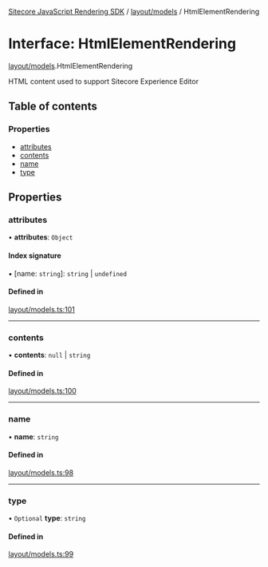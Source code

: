 [Sitecore JavaScript Rendering SDK](../README.md) / [layout/models](../modules/layout_models.md) / HtmlElementRendering

# Interface: HtmlElementRendering

[layout/models](../modules/layout_models.md).HtmlElementRendering

HTML content used to support Sitecore Experience Editor

## Table of contents

### Properties

- [attributes](layout_models.HtmlElementRendering.md#attributes)
- [contents](layout_models.HtmlElementRendering.md#contents)
- [name](layout_models.HtmlElementRendering.md#name)
- [type](layout_models.HtmlElementRendering.md#type)

## Properties

### attributes

• **attributes**: `Object`

#### Index signature

▪ [name: `string`]: `string` \| `undefined`

#### Defined in

[layout/models.ts:101](https://github.com/Sitecore/jss/blob/c1078945/packages/sitecore-jss/src/layout/models.ts#L101)

___

### contents

• **contents**: ``null`` \| `string`

#### Defined in

[layout/models.ts:100](https://github.com/Sitecore/jss/blob/c1078945/packages/sitecore-jss/src/layout/models.ts#L100)

___

### name

• **name**: `string`

#### Defined in

[layout/models.ts:98](https://github.com/Sitecore/jss/blob/c1078945/packages/sitecore-jss/src/layout/models.ts#L98)

___

### type

• `Optional` **type**: `string`

#### Defined in

[layout/models.ts:99](https://github.com/Sitecore/jss/blob/c1078945/packages/sitecore-jss/src/layout/models.ts#L99)
